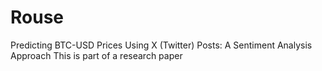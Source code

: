 # Rouse
Predicting BTC-USD Prices Using X (Twitter) Posts: A Sentiment Analysis Approach
This is part of a research paper
